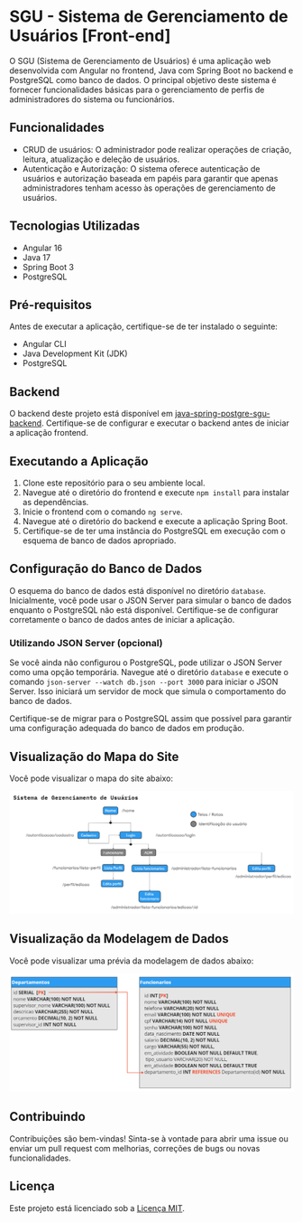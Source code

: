 # SGU - Sistema de Gerenciamento de Usuários [Front-end]

O SGU (Sistema de Gerenciamento de Usuários) é uma aplicação web desenvolvida com Angular no frontend, Java com Spring Boot no backend e PostgreSQL como banco de dados. O principal objetivo deste sistema é fornecer funcionalidades básicas para o gerenciamento de perfis de administradores do sistema ou funcionários.

## Funcionalidades

- CRUD de usuários: O administrador pode realizar operações de criação, leitura, atualização e deleção de usuários.
- Autenticação e Autorização: O sistema oferece autenticação de usuários e autorização baseada em papéis para garantir que apenas administradores tenham acesso às operações de gerenciamento de usuários.

## Tecnologias Utilizadas

- Angular 16
- Java 17
- Spring Boot 3
- PostgreSQL

## Pré-requisitos

Antes de executar a aplicação, certifique-se de ter instalado o seguinte:

- Angular CLI
- Java Development Kit (JDK)
- PostgreSQL

## Backend

O backend deste projeto está disponível em [java-spring-postgre-sgu-backend](https://github.com/GiselleBarbosa/java-spring-postgre-sgu-backend). Certifique-se de configurar e executar o backend antes de iniciar a aplicação frontend.

## Executando a Aplicação

1. Clone este repositório para o seu ambiente local.
2. Navegue até o diretório do frontend e execute `npm install` para instalar as dependências.
3. Inicie o frontend com o comando `ng serve`.
4. Navegue até o diretório do backend e execute a aplicação Spring Boot.
5. Certifique-se de ter uma instância do PostgreSQL em execução com o esquema de banco de dados apropriado.

## Configuração do Banco de Dados

O esquema do banco de dados está disponível no diretório `database`. Inicialmente, você pode usar o JSON Server para simular o banco de dados enquanto o PostgreSQL não está disponível. Certifique-se de configurar corretamente o banco de dados antes de iniciar a aplicação.

### Utilizando JSON Server (opcional)

Se você ainda não configurou o PostgreSQL, pode utilizar o JSON Server como uma opção temporária. Navegue até o diretório `database` e execute o comando `json-server --watch db.json --port 3000` para iniciar o JSON Server. Isso iniciará um servidor de mock que simula o comportamento do banco de dados.

Certifique-se de migrar para o PostgreSQL assim que possível para garantir uma configuração adequada do banco de dados em produção.

## Visualização do Mapa do Site

Você pode visualizar o mapa do site abaixo:

![Mapa do Site](src/assets/docs/mapa_site.png)

## Visualização da Modelagem de Dados

Você pode visualizar uma prévia da modelagem de dados abaixo:

![Modelagem de Dados](src/assets/docs/modelagem_inicial.png)

## Contribuindo

Contribuições são bem-vindas! Sinta-se à vontade para abrir uma issue ou enviar um pull request com melhorias, correções de bugs ou novas funcionalidades.

## Licença

Este projeto está licenciado sob a [Licença MIT](https://opensource.org/licenses/MIT).
